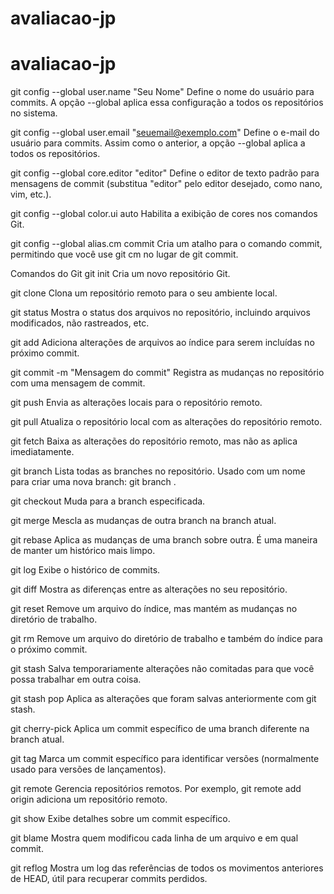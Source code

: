# avaliacao-jp
# avaliacao-jp
git config --global user.name "Seu Nome"
Define o nome do usuário para commits. A opção --global aplica essa configuração a todos os repositórios no sistema.

git config --global user.email "seuemail@exemplo.com"
Define o e-mail do usuário para commits. Assim como o anterior, a opção --global aplica a todos os repositórios.

git config --global core.editor "editor"
Define o editor de texto padrão para mensagens de commit (substitua "editor" pelo editor desejado, como nano, vim, etc.).

git config --global color.ui auto
Habilita a exibição de cores nos comandos Git.

git config --global alias.cm commit
Cria um atalho para o comando commit, permitindo que você use git cm no lugar de git commit.

Comandos do Git
git init
Cria um novo repositório Git.

git clone <url>
Clona um repositório remoto para o seu ambiente local.

git status
Mostra o status dos arquivos no repositório, incluindo arquivos modificados, não rastreados, etc.

git add <arquivo>
Adiciona alterações de arquivos ao índice para serem incluídas no próximo commit.

git commit -m "Mensagem do commit"
Registra as mudanças no repositório com uma mensagem de commit.

git push
Envia as alterações locais para o repositório remoto.

git pull
Atualiza o repositório local com as alterações do repositório remoto.

git fetch
Baixa as alterações do repositório remoto, mas não as aplica imediatamente.

git branch
Lista todas as branches no repositório. Usado com um nome para criar uma nova branch: git branch <nome-da-branch>.

git checkout <branch>
Muda para a branch especificada.

git merge <branch>
Mescla as mudanças de outra branch na branch atual.

git rebase <branch>
Aplica as mudanças de uma branch sobre outra. É uma maneira de manter um histórico mais limpo.

git log
Exibe o histórico de commits.

git diff
Mostra as diferenças entre as alterações no seu repositório.

git reset <arquivo>
Remove um arquivo do índice, mas mantém as mudanças no diretório de trabalho.

git rm <arquivo>
Remove um arquivo do diretório de trabalho e também do índice para o próximo commit.

git stash
Salva temporariamente alterações não comitadas para que você possa trabalhar em outra coisa.

git stash pop
Aplica as alterações que foram salvas anteriormente com git stash.


git cherry-pick <commit>
Aplica um commit específico de uma branch diferente na branch atual.

git tag <nome-da-tag>
Marca um commit específico para identificar versões (normalmente usado para versões de lançamentos).

git remote
Gerencia repositórios remotos. Por exemplo, git remote add origin <url> adiciona um repositório remoto.

git show <commit>
Exibe detalhes sobre um commit específico.

git blame <arquivo>
Mostra quem modificou cada linha de um arquivo e em qual commit.

git reflog
Mostra um log das referências de todos os movimentos anteriores de HEAD, útil para recuperar commits perdidos.